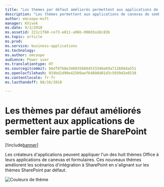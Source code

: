 ```yaml
---
title: "Les thèmes par défaut améliorés permettent aux applications de sembler faire partie de SharePoint"
description: "Les thèmes permettent aux applications de canevas de sembler faire partie de SharePoint une fois qu'elles y sont intégrées, que ce soit en tant que formulaire personnalisé ou comme webpart."
author: emcoope-msft
manager: KVivek
ms.date: 9/3/2018
ms.assetid: 221c1f60-ce73-e811-a96b-000d3a18c83b
ms.topic: article
ms.prod: 
ms.service: business-applications
ms.technology: 
ms.author: emcoope
audience: Power user
ms.translationtype: HT
ms.sourcegitcommit: b6df0f68e3460358864533346e69a712684da551
ms.openlocfilehash: 019bd2d90e42509aef64898d01d3c5939d2e6538
ms.contentlocale: fr-fr
ms.lasthandoff: 08/16/2018

---
```

# <a name="improved-default-themes-help-embedded-apps-look-like-they-belong-in-sharepoint"></a>Les thèmes par défaut améliorés permettent aux applications de sembler faire partie de SharePoint


[!include[banner](../../includes/banner.md)]

Les créateurs d'applications peuvent appliquer l'un des huit thèmes Office à leurs applications de canevas et formulaires. Ces nouveaux thèmes améliorent les scénarios d'intégration à SharePoint en s'alignant sur les thèmes SharePoint par défaut.

![Couleurs de thème](media/ThemeColors.jpg  "Couleurs de thème")


